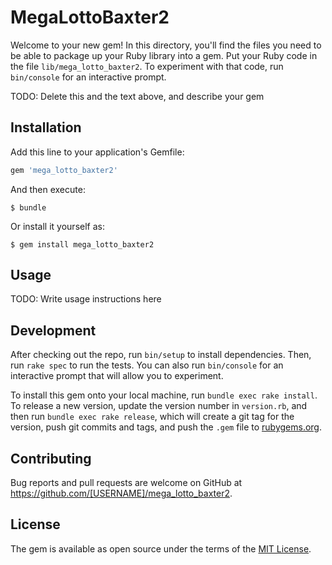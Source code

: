# MegaLottoBaxter2

Welcome to your new gem! In this directory, you'll find the files you need to be able to package up your Ruby library into a gem. Put your Ruby code in the file `lib/mega_lotto_baxter2`. To experiment with that code, run `bin/console` for an interactive prompt.

TODO: Delete this and the text above, and describe your gem

## Installation

Add this line to your application's Gemfile:

```ruby
gem 'mega_lotto_baxter2'
```

And then execute:

    $ bundle

Or install it yourself as:

    $ gem install mega_lotto_baxter2

## Usage

TODO: Write usage instructions here

## Development

After checking out the repo, run `bin/setup` to install dependencies. Then, run `rake spec` to run the tests. You can also run `bin/console` for an interactive prompt that will allow you to experiment.

To install this gem onto your local machine, run `bundle exec rake install`. To release a new version, update the version number in `version.rb`, and then run `bundle exec rake release`, which will create a git tag for the version, push git commits and tags, and push the `.gem` file to [rubygems.org](https://rubygems.org).

## Contributing

Bug reports and pull requests are welcome on GitHub at https://github.com/[USERNAME]/mega_lotto_baxter2.

## License

The gem is available as open source under the terms of the [MIT License](https://opensource.org/licenses/MIT).
